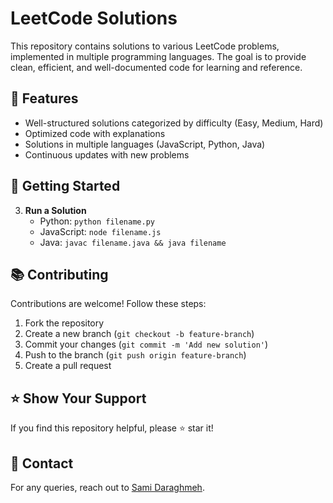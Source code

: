 # LeetCode Solutions

This repository contains solutions to various LeetCode problems, implemented in multiple programming languages. The goal is to provide clean, efficient, and well-documented code for learning and reference.

## 📌 Features
- Well-structured solutions categorized by difficulty (Easy, Medium, Hard)
- Optimized code with explanations
- Solutions in multiple languages (JavaScript, Python, Java)
- Continuous updates with new problems

## 🚀 Getting Started

3. **Run a Solution**
   - Python: `python filename.py`
   - JavaScript: `node filename.js`
   - Java: `javac filename.java && java filename`


## 📚 Contributing
Contributions are welcome! Follow these steps:
1. Fork the repository
2. Create a new branch (`git checkout -b feature-branch`)
3. Commit your changes (`git commit -m 'Add new solution'`)
4. Push to the branch (`git push origin feature-branch`)
5. Create a pull request

## ⭐ Show Your Support
If you find this repository helpful, please ⭐ star it!

## 📧 Contact
For any queries, reach out to [Sami Daraghmeh](mailto:sami.daraghmeh1306@gmail.com).

